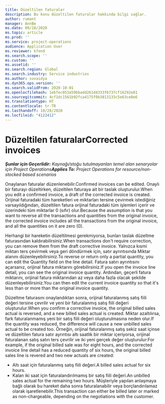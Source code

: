 ```yaml
---
title: Düzeltilen faturalar
description: Bu konu düzeltilen faturalar hakkında bilgi sağlar.
author: rumant
manager: AnnBe
ms.date: 09/18/2020
ms.topic: article
ms.prod: ''
ms.service: project-operations
audience: Application User
ms.reviewer: kfend
ms.search.scope: ''
ms.custom: ''
ms.assetid: ''
ms.search.region: Global
ms.search.industry: Service industries
ms.author: suvaidya
ms.dyn365.ops.version: ''
ms.search.validFrom: 2020-10-01
ms.openlocfilehash: 1ebfec053a59bbadd261d4333f6737cf16292e81
ms.sourcegitcommit: 4cf1dc1561b92fca4175f0b3813133c5e63ce8e6
ms.translationtype: HT
ms.contentlocale: tr-TR
ms.lasthandoff: 10/28/2020
ms.locfileid: "4122412"
---
```

# <a name="corrected-invoices"></a><span data-ttu-id="6bae3-103">Düzeltilen faturalar</span><span class="sxs-lookup"><span data-stu-id="6bae3-103">Corrected invoices</span></span>

<span data-ttu-id="6bae3-104">_**Şunlar için Geçerlidir:** Kaynağı/stoğu tutulmayanları temel alan senaryolar için Project Operations_</span><span class="sxs-lookup"><span data-stu-id="6bae3-104">_**Applies To:** Project Operations for resource/non-stocked based scenarios_</span></span>

<span data-ttu-id="6bae3-105">Onaylanan faturalar düzenlenebilir.</span><span class="sxs-lookup"><span data-stu-id="6bae3-105">Confirmed invoices can be edited.</span></span> <span data-ttu-id="6bae3-106">Onaylı bir faturayı düzeltirken, düzeltilen faturaya ait bir taslak oluşturulur.</span><span class="sxs-lookup"><span data-stu-id="6bae3-106">When you edit a confirmed invoice, a draft of the corrected invoice is created.</span></span> <span data-ttu-id="6bae3-107">Orijinal faturadaki tüm hareketleri ve miktarları tersine çevirmek istediğiniz varsayıldığından, düzeltilen fatura orijinal faturadaki tüm işlemleri içerir ve üzerindeki tüm miktarlar 0 (sıfır) olur.</span><span class="sxs-lookup"><span data-stu-id="6bae3-107">Because the assumption is that you want to reverse all the transactions and quantities from the original invoice, the corrected invoice includes all the transactions from the original invoice, and all the quantities on it are zero (0).</span></span>

<span data-ttu-id="6bae3-108">Herhangi bir hareketin düzeltilmesi gerekmiyorsa, bunları taslak düzeltme faturasından kaldırabilirsiniz.</span><span class="sxs-lookup"><span data-stu-id="6bae3-108">When transactions don't require correction, you can remove them from the draft corrective invoice.</span></span> <span data-ttu-id="6bae3-109">Yalnızca kısmi miktarı ters çevirmek veya geri döndürmek için, satır ayrıntısında Miktar alanını düzenleyebilirsiniz.</span><span class="sxs-lookup"><span data-stu-id="6bae3-109">To reverse or return only a partial quantity, you can edit the Quantity field on the line detail.</span></span> <span data-ttu-id="6bae3-110">Fatura satırı ayrıntısını açarsanız, orijinal fatura miktarını görebilirsiniz.</span><span class="sxs-lookup"><span data-stu-id="6bae3-110">If you open the invoice line detail, you can see the original invoice quantity.</span></span> <span data-ttu-id="6bae3-111">Ardından, geçerli fatura miktarını, orijinal fatura miktarından az veya daha fazla olacak şekilde düzenleyebilirsiniz.</span><span class="sxs-lookup"><span data-stu-id="6bae3-111">You can then edit the current invoice quantity so that it's less than or more than the original invoice quantity.</span></span>

<span data-ttu-id="6bae3-112">Düzeltme faturasını onaylandıktan sonra, orijinal faturalanmış satış fiili değeri tersine çevrilir ve yeni bir faturalanmış satış fiili değeri oluşturulur.</span><span class="sxs-lookup"><span data-stu-id="6bae3-112">When you confirm a corrective invoice, the original billed sales actual is reversed, and a new billed sales actual is created.</span></span> <span data-ttu-id="6bae3-113">Miktar azaltılırsa, fark faturalanmamış yeni bir satış fiili değeri oluşturulmasına neden olur.</span><span class="sxs-lookup"><span data-stu-id="6bae3-113">If the quantity was reduced, the difference will cause a new unbilled sales actual to be created too.</span></span> <span data-ttu-id="6bae3-114">Örneğin, orijinal faturalanmış satış sekiz saat içinse ve düzeltilen fatura satır ayrıntısı altı saatlik bir miktar içeriyorsa, orijinal faturalanan satış satırı ters çevrilir ve iki yeni gerçek değer oluşturulur:</span><span class="sxs-lookup"><span data-stu-id="6bae3-114">For example, if the original billed sale was for eight hours, and the corrected invoice line detail has a reduced quantity of six hours, the original billed sales line is revered and two new actuals are created:</span></span>

- <span data-ttu-id="6bae3-115">Altı saat için faturalanmış satış fiili değeri.</span><span class="sxs-lookup"><span data-stu-id="6bae3-115">A billed sales actual for six hours.</span></span>
- <span data-ttu-id="6bae3-116">Kalan iki saat için faturalandırılmamış bir satış fiili değeri.</span><span class="sxs-lookup"><span data-stu-id="6bae3-116">An unbilled sales actual for the remaining two hours.</span></span> <span data-ttu-id="6bae3-117">Müşteriyle yapılan anlaşmaya bağlı olarak bu hareket daha sonra faturalanabilir veya borçlandırılamaz olarak işaretlenebilir.</span><span class="sxs-lookup"><span data-stu-id="6bae3-117">This transaction can either be billed later or marked as non-chargeable, depending on the negotiations with the customer.</span></span>
